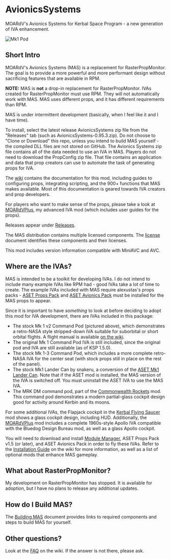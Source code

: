 # AvionicsSystems
MOARdV's Avionics Systems for Kerbal Space Program - a new generation of IVA enhancement.

![Mk1 Pod](https://imageshack.com/a/img924/694/3B7eyD.jpg)

## Short Intro

MOARdV's Avionics Systems (MAS) is a replacement for RasterPropMonitor.
The goal is to provide a more powerful and more performant design without sacrificing
features that are available in RPM.

**NOTE:** MAS is **not** a drop-in replacement for RasterPropMonitor.  IVAs created for RasterPropMonitor must
use RPM.  They will not automatically work with MAS.  MAS uses different props, and it has different requirements than
RPM.

MAS is under intermittent development (basically, when I feel like it and I have time).

To install, select the latest release AvionicsSystems zip file from the "Releases" tab (such as AvionicsSystems-0.95.3.zip).  Do not choose to "Clone or Download" this repo, unless you
intend to build MAS yourself - the compiled DLL files are not stored on GitHub.  The Avionics Systems zip file contains all of the data
needed to use an IVA in MAS.
Players do not need to download the PropConfig zip file. That file contains an application and data that
prop creators can use to automate the task of generating props for IVA.

The [wiki](https://github.com/MOARdV/AvionicsSystems/wiki) contains the documentation for this mod, including guides to
configuring props, integrating scripting, and the 900+ functions that MAS makes available.  Most of this documentation is geared towards IVA creators and prop developers.

For players who want to make sense of the props, please take a look at [MOARdVPlus](https://github.com/MOARdV/MOARdVPlus), my advanced IVA mod (which includes user
guides for the props).

Releases appear under [Releases](https://github.com/MOARdV/AvionicsSystems/releases).

The MAS distribution contains multiple licensed components.  The [license](https://github.com/MOARdV/AvionicsSystems/blob/master/LICENSE.md) document identifies these
components and their licenses.

This mod includes version information compatible with MiniAVC and AVC.

## Where are the IVAs?

MAS is intended to be a toolkit for developing IVAs.  I do not intend to include many example
IVAs like RPM had - good IVAs take a lot of time to create.
The example IVAs included with MAS require alexustas's props packs - [ASET Props Pack](http://forum.kerbalspaceprogram.com/index.php?/topic/116430-aset-props-pack-v14-for-the-modders-who-create-iva/) and
[ASET Avionics Pack](http://forum.kerbalspaceprogram.com/index.php?/topic/116479-aset-avionics-pack-v-20-for-the-modders-who-create-iva/) must be installed
for the MAS props to appear.

Since it is important to have *something* to look at before deciding to adopt this mod for IVA
development, there are IVAs included in this package:

* The stock Mk 1 v2 Command Pod (pictured above), which demonstrates a retro-NASA style stripped-down IVA suitable for suborbital or short orbital flights.  A flight manual is available [on the wiki](https://github.com/MOARdV/AvionicsSystems/wiki/Operations-Manual-Mk1).
* The original Mk 1 Command Pod IVA is still included, since the original pod and IVA are still available (as of KSP 1.5.0).
* The stock Mk 1-3 Command Pod, which includes a more complete retro-NASA IVA for the center seat (with stock props still in place on the rest of the panel).
* The stock Mk1 Lander Can by snakeru, a conversion of the [ASET Mk1 Lander Can](https://forum.kerbalspaceprogram.com/index.php?/topic/156131-mk1-lander-can-iva-replacement-by-aset11/).  Note that if the ASET mod is installed, the MAS version of the IVA is switched off.  You must uninstall the ASET IVA to use the MAS IVA.
* The MRK DM command pod, part of the [Commonwealth Rockets](https://forum.kerbalspaceprogram.com/index.php?/topic/164365-13-commonwealth-rockets-tea-powered-spaceflight-in-development/) mod.
This command pod demonstrates a modern partial-glass cockpit design good for activity around Kerbin and its moons.

For some additional IVAs, the Flapjack cockpit in the [Kerbal Flying Saucer](https://forum.kerbalspaceprogram.com/index.php?/topic/173857-14x-pre-release-live-kerbal-flying-saucers-build-flying-saucers-in-ksp/) mod shows a glass cockpit design, including HUD.
Additionally, the [MOARdVPlus](https://github.com/MOARdV/MOARdVPlus) mod includes a complete 1960s-style Apollo IVA compatible with
the Bluedog Design Bureau mod, as well as a glass Apollo cockpit.

You will need to download and install [Module Manager](https://forum.kerbalspaceprogram.com/index.php?/topic/50533-130-module-manager-281-june-29th-2017-with-n-cats-physics/),
ASET Props Pack v1.5 (or later), and ASET Avionics Pack in order to fly these IVAs.  Refer to the [Installation Guide](https://github.com/MOARdV/AvionicsSystems/wiki/Installation)
on the wiki for more information, as well as a list of optional mods that enhance MAS gameplay.

## What about RasterPropMonitor?

My development on RasterPropMonitor has stopped.  It is available for adoption, but I have no plans to release any additional updates.

## How do I Build MAS?

The [Building MAS](https://github.com/MOARdV/AvionicsSystems/blob/master/BuildingMAS.md) document provides links to required components and steps to build MAS for yourself.

## Other questions?

Look at the [FAQ](https://github.com/MOARdV/AvionicsSystems/wiki/FAQ) on the wiki.  If the answer is not there, please ask.
